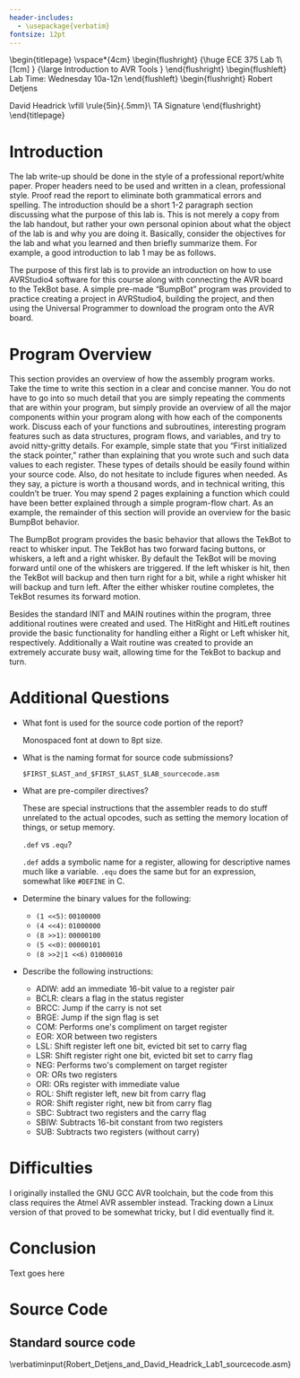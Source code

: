 ```yaml
---
header-includes:
  - \usepackage{verbatim}
fontsize: 12pt
---
```


\begin{titlepage}
  \vspace*{4cm}
  \begin{flushright}
  {\huge
    ECE 375 Lab 1\\[1cm]
  }
  {\large
    Introduction to AVR Tools
  }
  \end{flushright}
  \begin{flushleft}
  Lab Time: Wednesday 10a-12n
  \end{flushleft}
  \begin{flushright}
  Robert Detjens

  David Headrick
  \vfill
  \rule{5in}{.5mm}\\
  TA Signature
  \end{flushright}
\end{titlepage}

# Introduction

The lab write-up should be done in the style of a professional report/white paper. Proper headers need to be used and written in a clean, professional style. Proof read the report to eliminate both grammatical errors and spelling. The introduction should be a short 1-2 paragraph section discussing what the purpose of this lab is. This is not merely a copy from the lab handout, but rather your own personal opinion about what the object of the lab is and why you are doing it. Basically, consider the objectives for the lab and what you learned and then briefly summarize them. For example, a good introduction to lab 1 may be as follows.

The purpose of this first lab is to provide an introduction on how to use AVRStudio4 software for this course along with connecting the AVR board to the TekBot base. A simple pre-made “BumpBot” program was provided to practice creating a project in AVRStudio4, building the project, and then using the Universal Programmer to download the program onto the AVR board.

# Program Overview

This section provides an overview of how the assembly program works. Take the time to write this section in a clear and concise manner. You do not have to go into so much detail that you are simply repeating the comments that are within your program, but simply provide an overview of all the major components within your program along with how each of the components work. Discuss each of your functions and subroutines, interesting program features such as data structures, program flows, and variables, and try to avoid nitty-gritty details. For example, simple state that you “First initialized the stack pointer,” rather than explaining that you wrote such and such data values to each register. These types of details should be easily found within your source code. Also, do not hesitate to include figures when needed. As they say, a picture is worth a thousand words, and in technical writing, this couldn’t be truer. You may spend 2 pages explaining a function which could have been better explained through a simple program-flow chart. As an example, the remainder of this section will provide an overview for the basic BumpBot behavior.

The BumpBot program provides the basic behavior that allows the TekBot to react to whisker input. The TekBot has two forward facing buttons, or whiskers, a left and a right whisker. By default the TekBot will be moving forward until one of the whiskers are triggered. If the left whisker is hit, then the TekBot will backup and then turn right for a bit, while a right whisker hit will backup and turn left. After the either whisker routine completes, the TekBot resumes its forward motion.

Besides the standard INIT and MAIN routines within the program, three additional routines were created and used. The HitRight and HitLeft routines provide the basic functionality for handling either a Right or Left whisker hit, respectively. Additionally a Wait routine was created to provide an extremely accurate busy wait, allowing time for the TekBot to backup and turn.

# Additional Questions

- What font is used for the source code portion of the report?

  Monospaced font at down to 8pt size.

- What is the naming format for source code submissions?

  `$FIRST_$LAST_and_$FIRST_$LAST_$LAB_sourcecode.asm`

- What are pre-compiler directives?

  These are special instructions that the assembler reads to do stuff unrelated to the actual opcodes, such as setting the memory location of things, or setup memory.

  `.def` vs `.equ`?

  `.def` adds a symbolic name for a register, allowing for descriptive names much like a variable.  `.equ` does the same but for an expression, somewhat like `#DEFINE` in C.

- Determine the binary values for the following:

  - `(1 <<5)`: `00100000`
  - `(4 <<4)`: `01000000`
  - `(8 >>1)`: `00000100`
  - `(5 <<0)`: `00000101`
  - `(8 >>2|1 <<6)` `01000010`

- Describe the following instructions:
  - ADIW: add an immediate 16-bit value to a register pair
  - BCLR: clears a flag in the status register
  - BRCC: Jump if the carry is not set
  - BRGE: Jump if the sign flag is set
  - COM: Performs one's compliment on target register
  - EOR: XOR between two registers
  - LSL: Shift register left one bit, evicted bit set to carry flag
  - LSR: Shift register right one bit, evicted bit set to carry flag
  - NEG: Performs two's complement on target register
  - OR: ORs two registers
  - ORI: ORs register with immediate value
  - ROL: Shift register left, new bit from carry flag
  - ROR: Shift register right, new bit from carry flag
  - SBC: Subtract two registers and the carry flag
  - SBIW: Subtracts 16-bit constant from two registers
  - SUB: Subtracts two registers (without carry)

# Difficulties

I originally installed the GNU GCC AVR toolchain, but the code from this class requires the Atmel AVR assembler instead. Tracking down a Linux version of that proved to be somewhat tricky, but I did eventually find it.

# Conclusion

Text goes here

# Source Code

## Standard source code

\verbatiminput{Robert_Detjens_and_David_Headrick_Lab1_sourcecode.asm}
